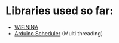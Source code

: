 # Libraries used so far:
- [WiFiNINA](https://github.com/arduino-libraries/WiFiNINA.git)
- [Arduino Scheduler](https://github.com/mikaelpatel/Arduino-Scheduler) (Multi threading)